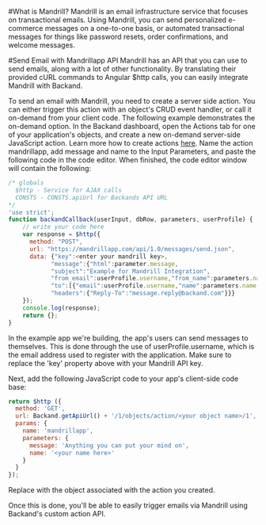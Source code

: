 #What is Mandrill?
Mandrill is an email infrastructure service that focuses on transactional emails. Using Mandrill, you can send personalized e-commerce messages on a one-to-one basis, or automated transactional messages for things like password resets, order confirmations, and welcome messages.

#Send Email with Mandrillapp API
Mandrill has an API that you can use to send emails, along with a lot of other functionality. By translating their provided cURL commands to Angular $http calls, you can easily integrate Mandrill with Backand.

To send an email with Mandrill, you need to create a server side action. You can either trigger this action with an object's CRUD event handler, or call it on-demand from your client code. The following example demonstrates the on-demand option. In the Backand dashboard, open the Actions tab for one of your application's objects, and create a new on-demand server-side JavaScript action. Learn more how to create actions [here](http://docs.backand.com/en/latest/apidocs/customactions/index.html). Name the action mandrillapp, add message and name to the Input Parameters, and paste the following code in the code editor. When finished, the code editor window will contain the following:

```javascript
/* globals
  $http - Service for AJAX calls 
  CONSTS - CONSTS.apiUrl for Backands API URL
*/
'use strict';
function backandCallback(userInput, dbRow, parameters, userProfile) {
	// write your code here
    var response = $http({
      method: "POST",
      url: "https://mandrillapp.com/api/1.0/messages/send.json",
      data: {"key":<enter your mandrill key>,
            "message":{"html":parameter.message,
            "subject":"Example for Mandrill Integration",
            "from_email":userProfile.username,"from_name":parameters.name,
            "to":[{"email":userProfile.username,"name":parameters.name,"type":"to"}],
            "headers":{"Reply-To":"message.reply@backand.com"}}}
    });
    console.log(response);
	return {};
}
```
In the example app we're building, the app's users can send messages to themselves. This is done through the use of userProfile.username, which is the email address used to register with the application. Make sure to replace the 'key' property above with your Mandrill API key.

Next, add the following JavaScript code to your app's client-side code base:

```javascript
return $http ({
  method: 'GET',
  url: Backand.getApiUrl() + '/1/objects/action/<your object name>/1',
  params: {
    name: 'mandrillapp',
    parameters: {
      message: 'Anything you can put your mind on',
      name: '<your name here>'
    }
  }
});

```

Replace <your object name> with the object associated with the action you created.

Once this is done, you'll be able to easily trigger emails via Mandrill using Backand's custom action API.
